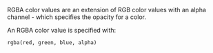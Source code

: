 RGBA color values are an extension of RGB color values with an alpha channel - which specifies the opacity for a color.

An RGBA color value is specified with:

```html
rgba(red, green, blue, alpha)
```